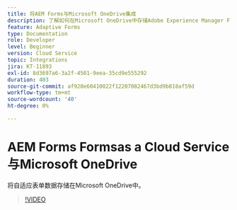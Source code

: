 ```yaml
---
title: 将AEM Forms与Microsoft OneDrive集成
description: 了解如何在Microsoft OneDrive中存储Adobe Experience Manager Formsas a Cloud Service提交数据。
feature: Adaptive Forms
type: Documentation
role: Developer
level: Beginner
version: Cloud Service
topic: Integrations
jira: KT-11893
exl-id: 8d3697a6-3a2f-4501-9eea-35cd9e555292
duration: 403
source-git-commit: af928e60410022f12207082467d3bd9b818af59d
workflow-type: tm+mt
source-wordcount: '40'
ht-degree: 0%

---
```


# AEM Forms Formsas a Cloud Service与Microsoft OneDrive

将自适应表单数据存储在Microsoft OneDrive中。

>[!VIDEO](https://video.tv.adobe.com/v/3415792/?quality=12&learn=on)
